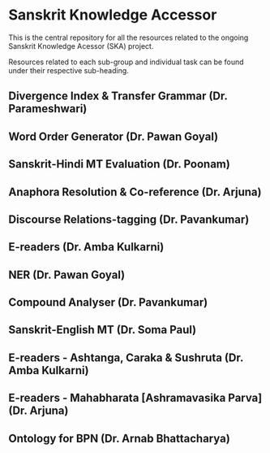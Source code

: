 # Sanskrit Knowledge Accessor

This is the central repository for all the resources related to the ongoing Sanskrit Knowledge Acessor (SKA) project. 

Resources related to each sub-group and individual task can be found under their respective sub-heading.

##	Divergence Index & Transfer Grammar (Dr. Parameshwari)

##	Word Order Generator (Dr. Pawan Goyal)

##	Sanskrit-Hindi MT Evaluation (Dr. Poonam)

##	Anaphora Resolution & Co-reference (Dr. Arjuna)

##	Discourse Relations-tagging (Dr. Pavankumar)

##	E-readers	(Dr. Amba Kulkarni)

##	NER (Dr. Pawan Goyal)

##	Compound Analyser (Dr. Pavankumar)

##	Sanskrit-English MT (Dr. Soma Paul)

##	E-readers - Ashtanga, Caraka & Sushruta (Dr. Amba Kulkarni)

##	E-readers - Mahabharata \[Ashramavasika Parva\]	(Dr. Arjuna)

##	Ontology for BPN	(Dr. Arnab Bhattacharya)
